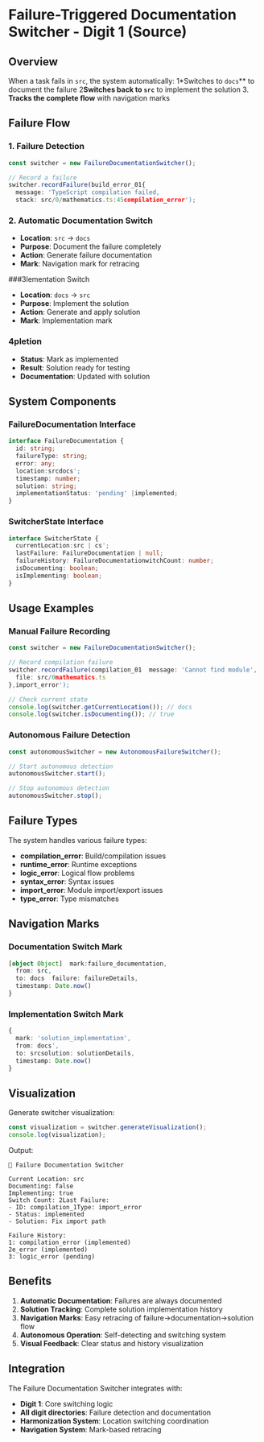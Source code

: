 # Failure-Triggered Documentation Switcher - Digit 1 (Source)

## Overview

When a task fails in `src`, the system automatically:
1*Switches to `docs`** to document the failure
2**Switches back to `src`** to implement the solution
3. **Tracks the complete flow** with navigation marks

## Failure Flow

### 1. Failure Detection
```typescript
const switcher = new FailureDocumentationSwitcher();

// Record a failure
switcher.recordFailure(build_error_01{
  message: 'TypeScript compilation failed,
  stack: src/0/mathematics.ts:45compilation_error');
```

### 2. Automatic Documentation Switch
- **Location**: `src` → `docs`
- **Purpose**: Document the failure completely
- **Action**: Generate failure documentation
- **Mark**: Navigation mark for retracing

###3lementation Switch
- **Location**: `docs` → `src`
- **Purpose**: Implement the solution
- **Action**: Generate and apply solution
- **Mark**: Implementation mark

### 4pletion
- **Status**: Mark as implemented
- **Result**: Solution ready for testing
- **Documentation**: Updated with solution

## System Components

### FailureDocumentation Interface
```typescript
interface FailureDocumentation {
  id: string;
  failureType: string;
  error: any;
  location:srcdocs';
  timestamp: number;
  solution: string;
  implementationStatus: 'pending' |implemented;
}
```

### SwitcherState Interface
```typescript
interface SwitcherState {
  currentLocation:src | cs';
  lastFailure: FailureDocumentation | null;
  failureHistory: FailureDocumentationwitchCount: number;
  isDocumenting: boolean;
  isImplementing: boolean;
}
```

## Usage Examples

### Manual Failure Recording
```typescript
const switcher = new FailureDocumentationSwitcher();

// Record compilation failure
switcher.recordFailure(compilation_01  message: 'Cannot find module',
  file: src/0mathematics.ts
},import_error');

// Check current state
console.log(switcher.getCurrentLocation()); // docs
console.log(switcher.isDocumenting()); // true
```

### Autonomous Failure Detection
```typescript
const autonomousSwitcher = new AutonomousFailureSwitcher();

// Start autonomous detection
autonomousSwitcher.start();

// Stop autonomous detection
autonomousSwitcher.stop();
```

## Failure Types

The system handles various failure types:

- **compilation_error**: Build/compilation issues
- **runtime_error**: Runtime exceptions
- **logic_error**: Logical flow problems
- **syntax_error**: Syntax issues
- **import_error**: Module import/export issues
- **type_error**: Type mismatches

## Navigation Marks

### Documentation Switch Mark
```typescript
[object Object]  mark:failure_documentation,
  from: src,
  to: docs  failure: failureDetails,
  timestamp: Date.now()
}
```

### Implementation Switch Mark
```typescript
{
  mark: 'solution_implementation',
  from: docs',
  to: srcsolution: solutionDetails,
  timestamp: Date.now()
}
```

## Visualization

Generate switcher visualization:

```typescript
const visualization = switcher.generateVisualization();
console.log(visualization);
```

Output:
```
🔄 Failure Documentation Switcher

Current Location: src
Documenting: false
Implementing: true
Switch Count: 2Last Failure:
- ID: compilation_1Type: import_error
- Status: implemented
- Solution: Fix import path

Failure History:
1: compilation_error (implemented)
2e_error (implemented)
3: logic_error (pending)
```

## Benefits

1. **Automatic Documentation**: Failures are always documented
2. **Solution Tracking**: Complete solution implementation history
3. **Navigation Marks**: Easy retracing of failure→documentation→solution flow
4. **Autonomous Operation**: Self-detecting and switching system
5. **Visual Feedback**: Clear status and history visualization

## Integration

The Failure Documentation Switcher integrates with:
- **Digit 1**: Core switching logic
- **All digit directories**: Failure detection and documentation
- **Harmonization System**: Location switching coordination
- **Navigation System**: Mark-based retracing 